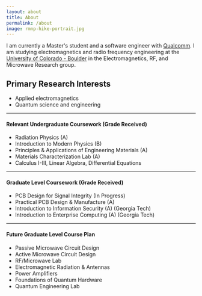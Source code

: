 ```yaml
---
layout: about
title: About
permalink: /about
image: rmnp-hike-portrait.jpg
---
```


I am currently a Master's student and a software engineer with [Qualcomm](https://www.qualcomm.com/). I am studying electromagnetics and radio frequency engineering at the [University of Colorado - Boulder](https://www.colorado.edu/emag-research/) in the Electromagnetics, RF, and Microwave Research group.

## Primary Research Interests
* Applied electromagnetics
* Quantum science and engineering

---

#### Relevant Undergraduate Coursework (Grade Received)
* Radiation Physics (A)
* Introduction to Modern Physics (B)
* Principles & Applications of Engineering Materials (A)
* Materials Characterization Lab (A)
* Calculus I-III, Linear Algebra, Differential Equations

---

#### Graduate Level Coursework (Grade Received)
* PCB Design for Signal Integrity (In Progress)
* Practical PCB Design & Manufacture (A)
* Introduction to Information Security (A) (Georgia Tech)
* Introduction to Enterprise Computing (A) (Georgia Tech)

---

#### Future Graduate Level Course Plan
* Passive Microwave Circuit Design
* Active Microwave Circuit Design
* RF/Microwave Lab
* Electromagnetic Radiation & Antennas
* Power Amplifiers
* Foundations of Quantum Hardware
* Quantum Engineering Lab

